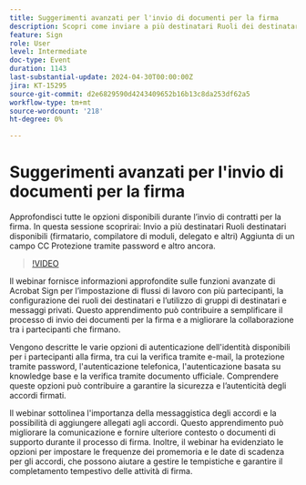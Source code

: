 ```yaml
---
title: Suggerimenti avanzati per l'invio di documenti per la firma
description: Scopri come inviare a più destinatari Ruoli dei destinatari disponibili (firmatario, compilatore di moduli, delegato e altri) Aggiunta di un campo CC Protezione tramite password e altro ancora.
feature: Sign
role: User
level: Intermediate
doc-type: Event
duration: 1143
last-substantial-update: 2024-04-30T00:00:00Z
jira: KT-15295
source-git-commit: d2e6829590d4243409652b16b13c8da253df62a5
workflow-type: tm+mt
source-wordcount: '218'
ht-degree: 0%

---
```



# Suggerimenti avanzati per l&#39;invio di documenti per la firma

Approfondisci tutte le opzioni disponibili durante l’invio di contratti per la firma. In questa sessione scoprirai: Invio a più destinatari Ruoli destinatari disponibili (firmatario, compilatore di moduli, delegato e altri) Aggiunta di un campo CC Protezione tramite password e altro ancora.

>[!VIDEO](https://video.tv.adobe.com/v/3428186/?learn=on)

Il webinar fornisce informazioni approfondite sulle funzioni avanzate di Acrobat Sign per l’impostazione di flussi di lavoro con più partecipanti, la configurazione dei ruoli dei destinatari e l’utilizzo di gruppi di destinatari e messaggi privati. Questo apprendimento può contribuire a semplificare il processo di invio dei documenti per la firma e a migliorare la collaborazione tra i partecipanti che firmano.

Vengono descritte le varie opzioni di autenticazione dell&#39;identità disponibili per i partecipanti alla firma, tra cui la verifica tramite e-mail, la protezione tramite password, l&#39;autenticazione telefonica, l&#39;autenticazione basata su knowledge base e la verifica tramite documento ufficiale. Comprendere queste opzioni può contribuire a garantire la sicurezza e l’autenticità degli accordi firmati.

Il webinar sottolinea l&#39;importanza della messaggistica degli accordi e la possibilità di aggiungere allegati agli accordi. Questo apprendimento può migliorare la comunicazione e fornire ulteriore contesto o documenti di supporto durante il processo di firma. Inoltre, il webinar ha evidenziato le opzioni per impostare le frequenze dei promemoria e le date di scadenza per gli accordi, che possono aiutare a gestire le tempistiche e garantire il completamento tempestivo delle attività di firma.